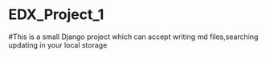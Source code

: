 # EDX_Project_1


#This is a small Django project which can accept writing md files,searching updating in your local storage
